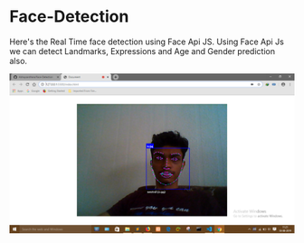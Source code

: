 # Face-Detection

Here's the Real Time face detection using Face Api JS.
Using Face Api Js we can detect Landmarks, Expressions and Age and Gender prediction also.

![alt-tag](https://github.com/Abhaysardhara/Face-Detection/blob/master/Screenshot%20(129).png)
